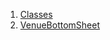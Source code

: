 

1. [Classes](views_after_auth_screens_events_venue_bottom_sheet/views_after_auth_screens_events_venue_bottom_sheet-library.html#classes)
2. [VenueBottomSheet](views_after_auth_screens_events_venue_bottom_sheet/VenueBottomSheet-class.html)
